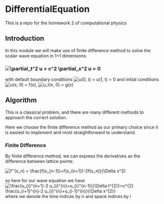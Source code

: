 # DifferentialEquation
This is a repo for the homework 2 of computational physics

## Introduction
In this module we will make use of finite difference method to solve the scalar wave equation in 1+1 dimensions:

### ![\partial_t^2 u + c^2 \partial_x^2 u = 0](https://render.githubusercontent.com/render/math?math=%5Cpartial_t%5E2%20u%20%2B%20c%5E2%20%5Cpartial_x%5E2%20u%20%3D%200)

with default boundary conditions
![u(0, t) = u(1, t) = 0](https://render.githubusercontent.com/render/math?math=u(0%2C%20t)%20%3D%20u(1%2C%20t)%20%3D%200)
and initial conditions 
![u(x, 0) = f(x)](https://render.githubusercontent.com/render/math?math=u(x%2C%200)%20%3D%20f(x)), ![u_t(x, 0) = g(x)](https://render.githubusercontent.com/render/math?math=u_t(x%2C%200)%20%3D%20g(x))

## Algorithm

This is a classical problem, and there are many different methods to approach the correct solution.

Here we choose the finite difference method as our primary choice since it is easiest to implement and most straightforward to understand.


### Finite Difference

By finite difference method, we can express the derivatives as the difference between lattice points:

![f''(x_n) = \frac{f(x_{n-1})+f(x_{n+1})-2f(x_n)}{\Delta x^2}](https://render.githubusercontent.com/render/math?math=f''(x_n)%20%3D%20%5Cfrac%7Bf(x_%7Bn-1%7D)%2Bf(x_%7Bn%2B1%7D)-2f(x_n)%7D%7B%5CDelta%20x%5E2%7D)

so here for our wave equation we have
![\frac{u_{i}^{n+1}-2 u_{i}^{n}+u_{i}^{n-1}}{\Delta t^{2}}=c^{2} \frac{u_{i+1}^{n}-2 u_{i}^{n}+u_{i-1}^{n}}{\Delta x^{2}}](https://render.githubusercontent.com/render/math?math=%5Cfrac%7Bu_%7Bi%7D%5E%7Bn%2B1%7D-2%20u_%7Bi%7D%5E%7Bn%7D%2Bu_%7Bi%7D%5E%7Bn-1%7D%7D%7B%5CDelta%20t%5E%7B2%7D%7D%3Dc%5E%7B2%7D%20%5Cfrac%7Bu_%7Bi%2B1%7D%5E%7Bn%7D-2%20u_%7Bi%7D%5E%7Bn%7D%2Bu_%7Bi-1%7D%5E%7Bn%7D%7D%7B%5CDelta%20x%5E%7B2%7D%7D)
where we denote the time indices by n and space indices by i
